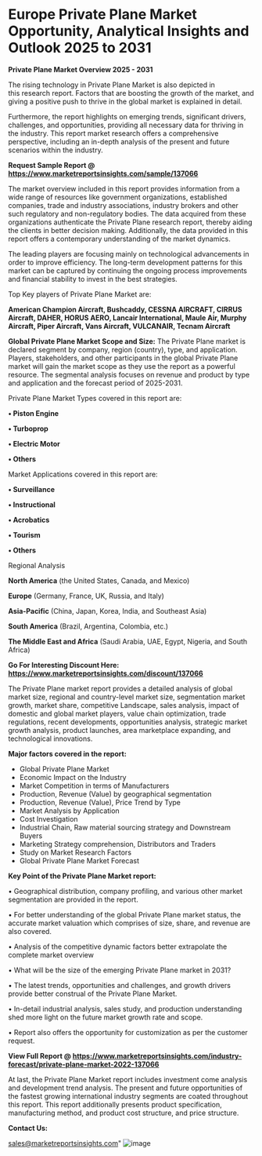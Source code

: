 # Europe Private Plane Market Opportunity, Analytical Insights and Outlook 2025 to 2031

<Strong> Private Plane Market Overview 2025 - 2031</strong>

The rising technology in Private Plane Market is also depicted in this research report. Factors that are boosting the growth of the market, and giving a positive push to thrive in the global market is explained in detail.

Furthermore, the report highlights on emerging trends, significant drivers, challenges, and opportunities, providing all necessary data for thriving in the industry. This report market research offers a comprehensive perspective, including an in-depth analysis of the present and future scenarios within the industry.

<strong>Request Sample Report @ <a href=https://www.marketreportsinsights.com/sample/137066>https://www.marketreportsinsights.com/sample/137066</a></strong>

The market overview included in this report provides information from a wide range of resources like government organizations, established companies, trade and industry associations, industry brokers and other such regulatory and non-regulatory bodies. The data acquired from these organizations authenticate the Private Plane research report, thereby aiding the clients in better decision making. Additionally, the data provided in this report offers a contemporary understanding of the market dynamics.

The leading players are focusing mainly on technological advancements in order to improve efficiency. The long-term development patterns for this market can be captured by continuing the ongoing process improvements and financial stability to invest in the best strategies.

Top Key players of Private Plane Market are:

<strong>American Champion Aircraft, Bushcaddy, CESSNA AIRCRAFT, CIRRUS Aircraft, DAHER, HORUS AERO, Lancair International, Maule Air, Murphy Aircraft, Piper Aircraft, Vans Aircraft, VULCANAIR, Tecnam Aircraft</strong>

<strong><b>Global Private Plane Market Scope and Size:</b></strong>
The Private Plane market is declared segment by company, region (country), type, and application. Players, stakeholders, and other participants in the global Private Plane market will gain the market scope as they use the report as a powerful resource. The segmental analysis focuses on revenue and product by type and application and the forecast period of 2025-2031.

Private Plane Market Types covered in this report are:

<strong>• Piston Engine

• Turboprop

• Electric Motor

• Others</strong>

Market Applications covered in this report are:

<strong>• Surveillance

• Instructional

• Acrobatics

• Tourism

• Others</strong> 

Regional Analysis

<strong>North America</strong> (the United States, Canada, and Mexico)

<strong>Europe</strong> (Germany, France, UK, Russia, and Italy)

<strong>Asia-Pacific</strong> (China, Japan, Korea, India, and Southeast Asia)

<strong>South America</strong> (Brazil, Argentina, Colombia, etc.)

<strong>The Middle East and Africa</strong> (Saudi Arabia, UAE, Egypt, Nigeria, and South Africa)

<strong>Go For Interesting Discount Here: <a href=https://www.marketreportsinsights.com/discount/137066>https://www.marketreportsinsights.com/discount/137066</a></strong>

The Private Plane market report provides a detailed analysis of global market size, regional and country-level market size, segmentation market growth, market share, competitive Landscape, sales analysis, impact of domestic and global market players, value chain optimization, trade regulations, recent developments, opportunities analysis, strategic market growth analysis, product launches, area marketplace expanding, and technological innovations.

<strong><b>Major factors covered in the report:</b></strong>
<ul>
  <li>Global Private Plane Market </li>
  <li>Economic Impact on the Industry</li>
  <li>Market Competition in terms of Manufacturers</li>
  <li>Production, Revenue (Value) by geographical segmentation</li>
  <li>Production, Revenue (Value), Price Trend by Type</li>
  <li>Market Analysis by Application</li>
  <li>Cost Investigation</li>
  <li>Industrial Chain, Raw material sourcing strategy and Downstream Buyers</li>
  <li>Marketing Strategy comprehension, Distributors and Traders</li>
  <li>Study on Market Research Factors</li>
  <li>Global Private Plane Market Forecast</li>
</ul>

<strong><b>Key Point of the Private Plane Market report:</b></strong>

• Geographical distribution, company profiling, and various other market segmentation are provided in the report.

• For better understanding of the global Private Plane market status, the accurate market valuation which comprises of size, share, and revenue are also covered.

• Analysis of the competitive dynamic factors better extrapolate the complete market overview

• What will be the size of the emerging Private Plane market in 2031?

• The latest trends, opportunities and challenges, and growth drivers provide better construal of the Private Plane Market.

• In-detail industrial analysis, sales study, and production understanding shed more light on the future market growth rate and scope.

• Report also offers the opportunity for customization as per the customer request.

<strong><b>View Full Report @ <a href=https://www.marketreportsinsights.com/industry-forecast/private-plane-market-2022-137066>https://www.marketreportsinsights.com/industry-forecast/private-plane-market-2022-137066</a></b></strong>


At last, the Private Plane Market report includes investment come analysis and development trend analysis. The present and future opportunities of the fastest growing international industry segments are coated throughout this report. This report additionally presents product specification, manufacturing method, and product cost structure, and price structure.

<strong>Contact Us:</strong>

sales@marketreportsinsights.com"
![image](https://github.com/user-attachments/assets/eec9384f-c60a-43f5-959d-10642c9004ab)
